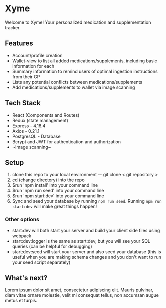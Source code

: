 # Xyme
Welcome to Xyme! Your personalized medication and supplementation tracker.

## Features

* Account/profile creation
* Wallet-view to list all added medications/supplements, including basic information for each
* Summary information to remind users of optimal ingestion instructions from their GP
* Lists any potential conflicts between medications/supplements
* Add medications/supplements to wallet via image scanning

## Tech Stack

* React (Components and Routes)
* Redux (state management)
* Express - 4.16.4
* Axios - 0.21.1
* PostgresQL - Database
* Bcrypt and JWT for authentication and authorization
* ~Image scanning~

## Setup

1. clone this repo to your local environment -- git clone < git repository >
2. cd (change directory) into the repo
3. $run 'npm install' into your command line
4. $run 'npm run seed' into your command line
5. $run 'npm start:dev' into your command line
6. Sync and seed your database by running `npm run seed`. Running `npm run start:dev` will make great things happen!

### Other options
- start:dev will both start your server and build your client side files using webpack
- start:dev:logger is the same as start:dev, but you will see your SQL queries (can be helpful for debugging)
- start:dev:seed will start your server and also seed your database (this is useful when you are making schema changes and you don't want to run your seed script separately)

## What's next?

Lorem ipsum dolor sit amet, consectetur adipiscing elit. Mauris pulvinar, diam vitae ornare molestie, velit mi consequat tellus, non accumsan augue metus et turpis.
